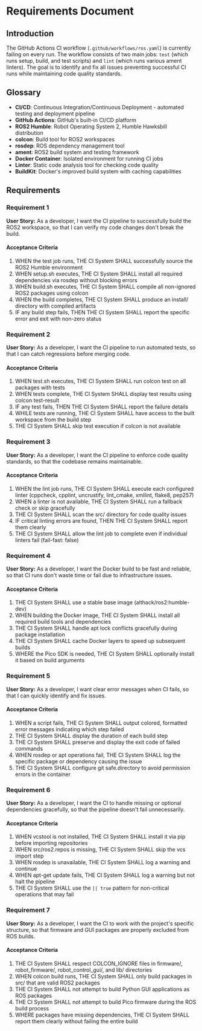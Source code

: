 # Requirements Document

## Introduction

The GitHub Actions CI workflow (`.github/workflows/ros.yaml`) is currently failing on every run. The workflow consists of two main jobs: `test` (which runs setup, build, and test scripts) and `lint` (which runs various ament linters). The goal is to identify and fix all issues preventing successful CI runs while maintaining code quality standards.

## Glossary

- **CI/CD**: Continuous Integration/Continuous Deployment - automated testing and deployment pipeline
- **GitHub Actions**: GitHub's built-in CI/CD platform
- **ROS2 Humble**: Robot Operating System 2, Humble Hawksbill distribution
- **colcon**: Build tool for ROS2 workspaces
- **rosdep**: ROS dependency management tool
- **ament**: ROS2 build system and testing framework
- **Docker Container**: Isolated environment for running CI jobs
- **Linter**: Static code analysis tool for checking code quality
- **BuildKit**: Docker's improved build system with caching capabilities

## Requirements

### Requirement 1

**User Story:** As a developer, I want the CI pipeline to successfully build the ROS2 workspace, so that I can verify my code changes don't break the build.

#### Acceptance Criteria

1. WHEN the test job runs, THE CI System SHALL successfully source the ROS2 Humble environment
2. WHEN setup.sh executes, THE CI System SHALL install all required dependencies via rosdep without blocking errors
3. WHEN build.sh executes, THE CI System SHALL compile all non-ignored ROS2 packages using colcon
4. WHEN the build completes, THE CI System SHALL produce an install/ directory with compiled artifacts
5. IF any build step fails, THEN THE CI System SHALL report the specific error and exit with non-zero status

### Requirement 2

**User Story:** As a developer, I want the CI pipeline to run automated tests, so that I can catch regressions before merging code.

#### Acceptance Criteria

1. WHEN test.sh executes, THE CI System SHALL run colcon test on all packages with tests
2. WHEN tests complete, THE CI System SHALL display test results using colcon test-result
3. IF any test fails, THEN THE CI System SHALL report the failure details
4. WHILE tests are running, THE CI System SHALL have access to the built workspace from the build step
5. THE CI System SHALL skip test execution if colcon is not available

### Requirement 3

**User Story:** As a developer, I want the CI pipeline to enforce code quality standards, so that the codebase remains maintainable.

#### Acceptance Criteria

1. WHEN the lint job runs, THE CI System SHALL execute each configured linter (cppcheck, cpplint, uncrustify, lint_cmake, xmllint, flake8, pep257)
2. WHEN a linter is not available, THE CI System SHALL run a fallback check or skip gracefully
3. THE CI System SHALL scan the src/ directory for code quality issues
4. IF critical linting errors are found, THEN THE CI System SHALL report them clearly
5. THE CI System SHALL allow the lint job to complete even if individual linters fail (fail-fast: false)

### Requirement 4

**User Story:** As a developer, I want the Docker build to be fast and reliable, so that CI runs don't waste time or fail due to infrastructure issues.

#### Acceptance Criteria

1. THE CI System SHALL use a stable base image (althack/ros2:humble-dev)
2. WHEN building the Docker image, THE CI System SHALL install all required build tools and dependencies
3. THE CI System SHALL handle apt lock conflicts gracefully during package installation
4. THE CI System SHALL cache Docker layers to speed up subsequent builds
5. WHERE the Pico SDK is needed, THE CI System SHALL optionally install it based on build arguments

### Requirement 5

**User Story:** As a developer, I want clear error messages when CI fails, so that I can quickly identify and fix issues.

#### Acceptance Criteria

1. WHEN a script fails, THE CI System SHALL output colored, formatted error messages indicating which step failed
2. THE CI System SHALL display the duration of each build step
3. THE CI System SHALL preserve and display the exit code of failed commands
4. WHEN rosdep or apt operations fail, THE CI System SHALL log the specific package or dependency causing the issue
5. THE CI System SHALL configure git safe.directory to avoid permission errors in the container

### Requirement 6

**User Story:** As a developer, I want the CI to handle missing or optional dependencies gracefully, so that the pipeline doesn't fail unnecessarily.

#### Acceptance Criteria

1. WHEN vcstool is not installed, THE CI System SHALL install it via pip before importing repositories
2. WHEN src/ros2.repos is missing, THE CI System SHALL skip the vcs import step
3. WHEN rosdep is unavailable, THE CI System SHALL log a warning and continue
4. WHEN apt-get update fails, THE CI System SHALL log a warning but not halt the pipeline
5. THE CI System SHALL use the `|| true` pattern for non-critical operations that may fail

### Requirement 7

**User Story:** As a developer, I want the CI to work with the project's specific structure, so that firmware and GUI packages are properly excluded from ROS builds.

#### Acceptance Criteria

1. THE CI System SHALL respect COLCON_IGNORE files in firmware/, robot_firmware/, robot_control_gui/, and lib/ directories
2. WHEN colcon build runs, THE CI System SHALL only build packages in src/ that are valid ROS2 packages
3. THE CI System SHALL not attempt to build Python GUI applications as ROS packages
4. THE CI System SHALL not attempt to build Pico firmware during the ROS build process
5. WHERE packages have missing dependencies, THE CI System SHALL report them clearly without failing the entire build
